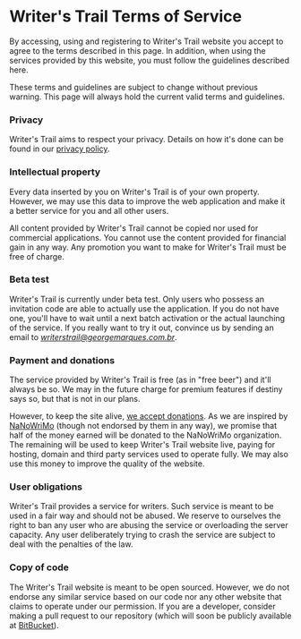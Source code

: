 # Writer's Trail Terms of Service

By accessing, using and registering to Writer's Trail website you accept to agree to the terms described in this page. In addition, when using the services provided by this website, you must follow the guidelines described here.

These terms and guidelines are subject to change without previous warning. This page will always hold the current valid terms and guidelines.

### Privacy

Writer's Trail aims to respect your privacy. Details on how it's done can be found in our [privacy policy](/privacy).

### Intellectual property

Every data inserted by you on Writer's Trail is of your own property. However, we may use this data to improve the web application and make it a better service for you and all other users.

All content provided by Writer's Trail cannot be copied nor used for commercial applications. You cannot use the content provided for financial gain in any way. Any promotion you want to make for Writer's Trail must be free of charge.

### Beta test

Writer's Trail is currently under beta test. Only users who possess an invitation code are able to actually use the application. If you do not have one, you'll have to wait until a next batch activation or the actual launching of the service. If you really want to try it out, convince us by sending an email to *writerstrail@georgemarques.com.br*.

### Payment and donations

The service provided by Writer's Trail is free (as in "free beer") and it'll always be so. We may in the future charge for premium features if destiny says so, but that is not in our plans.

However, to keep the site alive, [we accept donations](/donations). As we are inspired by [NaNoWriMo](http://nanowrimo.org) (though not endorsed by them in any way), we promise that half of the money earned will be donated to the NaNoWriMo organization. The remaining will be used to keep Writer's Trail website live, paying for hosting, domain and third party services used to operate fully. We may also use this money to improve the quality of the website.

### User obligations

Writer's Trail provides a service for writers. Such service is meant to be used in a fair way and should not be abused. We reserve to ourselves the right to ban any user who are abusing the service or overloading the server capacity. Any user deliberately trying to crash the service are subject to deal with the penalties of the law.

### Copy of code

The Writer's Trail website is meant to be open sourced. However, we do not endorse any similar service based on our code nor any other website that claims to operate under our permission. If you are a developer, consider making a pull request to our repository (which will soon be publicly available at [BitBucket](https://bitbucket.org/flikore/writers-trail/)).